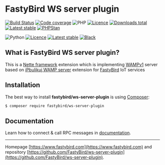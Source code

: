 # FastyBird WS server plugin

[![Build Status](https://badgen.net/github/checks/FastyBird/ws-server-plugin/master?cache=300&style=flast-square)](https://github.com/FastyBird/ws-server-plugin/actions)
[![Code coverage](https://badgen.net/coveralls/c/github/FastyBird/ws-server-plugin?cache=300&style=flast-square)](https://coveralls.io/r/FastyBird/ws-server-plugin)
![PHP](https://badgen.net/packagist/php/FastyBird/ws-server-plugin?cache=300&style=flast-square)
[![Licence](https://badgen.net/packagist/license/FastyBird/ws-server-plugin?cache=300&style=flast-square)](https://packagist.org/packages/FastyBird/ws-server-plugin)
[![Downloads total](https://badgen.net/packagist/dt/FastyBird/ws-server-plugin?cache=300&style=flast-square)](https://packagist.org/packages/FastyBird/ws-server-plugin)
[![Latest stable](https://badgen.net/packagist/v/FastyBird/ws-server-plugin/latest?cache=300&style=flast-square)](https://packagist.org/packages/FastyBird/ws-server-plugin)
[![PHPStan](https://img.shields.io/badge/PHPStan-enabled-brightgreen.svg?style=flat-square)](https://github.com/phpstan/phpstan)

![Python](https://badgen.net/pypi/python/fastybird-ws-server-plugin?cache=300&style=flat-square)
[![Licence](https://badgen.net/pypi/license/fastybird-ws-server-plugin?cache=300&style=flast-square)](https://github.com/FastyBird/ws-server-plugin/blob/master/LICENSE.md)
[![Latest stable](https://badgen.net/pypi/v/fastybird-ws-server-plugin?cache=300&style=flast-square)](https://pypi.org/project/fastybird-ws-server-plugin/)
[![Black](https://img.shields.io/badge/Black-enabled-brightgreen.svg?style=flat-square)](https://github.com/psf/black)

## What is FastyBird WS server plugin?

This is a [Nette framework](https://nette.org) extension which is implementing [WAMPv1](https://wamp-proto.org) server based on [iPbulikuj WAMP server](https://github.com/ipublikuj/websockets-wamp) extension for [FastyBird](https://www.fastybird.com) IoT services

## Installation

The best way to install **fastybird/ws-server-plugin** is using [Composer](http://getcomposer.org/):

```sh
$ composer require fastybird/ws-server-plugin
```

## Documentation

Learn how to connect & call RPC messages in [documentation](https://github.com/FastyBird/ws-server-plugin/blob/master/.docs/en/index.md).

***
Homepage [https://www.fastybird.com](https://www.fastybird.com) and repository [https://github.com/FastyBird/ws-server-plugin](https://github.com/FastyBird/ws-server-plugin).
